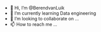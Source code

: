 - 👋 Hi, I’m @BerendvanLuik
- 🌱 I’m currently learning Data engineering
- 💞️ I’m looking to collaborate on ...
- 📫 How to reach me ...

<!---
BerendvanLuik/BerendvanLuik is a ✨ special ✨ repository because its `README.md` (this file) appears on your GitHub profile.
You can click the Preview link to take a look at your changes.
--->
